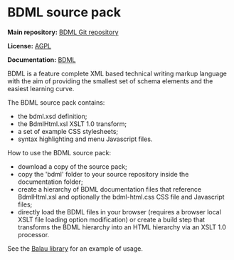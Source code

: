 BDML source pack
====

**Main repository:** [BDML Git repository](https://github.com/borasoftware/bdml)

**License:** [AGPL](https://borasoftware.com/licenses/bdml-license.html)

**Documentation:** [BDML](https://borasoftware.com/specifications/bdml.html)

BDML is a feature complete XML based technical writing markup language with
the aim of providing the smallest set of schema elements and the easiest
learning curve.

The BDML source pack contains:
 * the bdml.xsd definition;
 * the BdmlHtml.xsl XSLT 1.0 transform;
 * a set of example CSS stylesheets;
 * syntax highlighting and menu Javascript files.

How to use the BDML source pack:

 * download a copy of the source pack;
 * copy the 'bdml' folder to your source repository inside the documentation
   folder;
 * create a hierarchy of BDML documentation files that reference BdmlHtml.xsl
   and optionally the bdml-html.css CSS file and Javascript files;
 * directly load the BDML files in your browser (requires a browser local
   XSLT file loading option modification) or create a build step that transforms
   the BDML hierarchy into an HTML hierarchy via an XSLT 1.0 processor.

See the [Balau library](https://github.com/borasoftware/balau) for an example
of usage.

